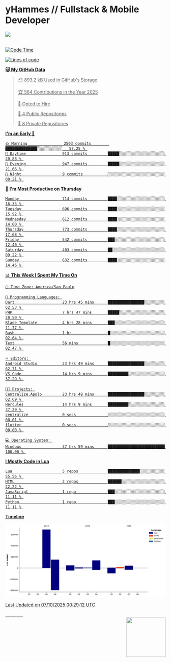 <head>
    <link href="https://stackpath.bootstrapcdn.com/bootstrap/4.5.2/css/bootstrap.min.css" rel="stylesheet">
</head>

# yHammes // Fullstack & Mobile Developer
<div>
    <a href="https://github.com/yHammes">
        <img height="180em" src="https://github-readme-stats-mu-bice-13.vercel.app/api?username=yHammes&show_icons=true&theme=dark&include_all_commits=true&count_private=true" />
        <!-- <img height="180em" src="https://github-readme-stats-mu-bice-13.vercel.app/api/top-langs/?username=yHammes&layout=compact&langs_count=8&theme=dark" /> -->
</div>

##

<!--START_SECTION:waka-->
![Code Time](http://img.shields.io/badge/Code%20Time-2%2C404%20hrs%2044%20mins-blue)

![Lines of code](https://img.shields.io/badge/From%20Hello%20World%20I%27ve%20Written-1.1%20million%20lines%20of%20code-blue)

**🐱 My GitHub Data** 

> 📦 893.2 kB Used in GitHub's Storage 
 > 
> 🏆 564 Contributions in the Year 2025
 > 
> 💼 Opted to Hire
 > 
> 📜 4 Public Repositories 
 > 
> 🔑 8 Private Repositories 
 > 
**I'm an Early 🐤** 

```text
🌞 Morning                2503 commits        ██████████████░░░░░░░░░░░   57.25 % 
🌆 Daytime                913 commits         █████░░░░░░░░░░░░░░░░░░░░   20.88 % 
🌃 Evening                947 commits         █████░░░░░░░░░░░░░░░░░░░░   21.66 % 
🌙 Night                  9 commits           ░░░░░░░░░░░░░░░░░░░░░░░░░   00.21 % 
```
📅 **I'm Most Productive on Thursday** 

```text
Monday                   714 commits         ████░░░░░░░░░░░░░░░░░░░░░   16.33 % 
Tuesday                  696 commits         ████░░░░░░░░░░░░░░░░░░░░░   15.92 % 
Wednesday                612 commits         ████░░░░░░░░░░░░░░░░░░░░░   14.00 % 
Thursday                 773 commits         ████░░░░░░░░░░░░░░░░░░░░░   17.68 % 
Friday                   542 commits         ███░░░░░░░░░░░░░░░░░░░░░░   12.40 % 
Saturday                 403 commits         ██░░░░░░░░░░░░░░░░░░░░░░░   09.22 % 
Sunday                   632 commits         ████░░░░░░░░░░░░░░░░░░░░░   14.46 % 
```


📊 **This Week I Spent My Time On** 

```text
🕑︎ Time Zone: America/Sao_Paulo

💬 Programming Languages: 
Dart                     23 hrs 45 mins      ████████████████░░░░░░░░░   62.53 % 
PHP                      7 hrs 47 mins       █████░░░░░░░░░░░░░░░░░░░░   20.50 % 
Blade Template           4 hrs 28 mins       ███░░░░░░░░░░░░░░░░░░░░░░   11.77 % 
Bash                     1 hr                █░░░░░░░░░░░░░░░░░░░░░░░░   02.64 % 
Text                     56 mins             █░░░░░░░░░░░░░░░░░░░░░░░░   02.47 % 

🔥 Editors: 
Android Studio           23 hrs 49 mins      ████████████████░░░░░░░░░   62.71 % 
VS Code                  14 hrs 9 mins       █████████░░░░░░░░░░░░░░░░   37.29 % 

🐱‍💻 Projects: 
Centralize.Apolo         23 hrs 48 mins      ████████████████░░░░░░░░░   62.69 % 
Hercules                 14 hrs 9 mins       █████████░░░░░░░░░░░░░░░░   37.29 % 
centralize               0 secs              ░░░░░░░░░░░░░░░░░░░░░░░░░   00.01 % 
flutter                  0 secs              ░░░░░░░░░░░░░░░░░░░░░░░░░   00.00 % 

💻 Operating System: 
Windows                  37 hrs 59 mins      █████████████████████████   100.00 % 
```

**I Mostly Code in Lua** 

```text
Lua                      5 repos             ██████████████░░░░░░░░░░░   55.56 % 
HTML                     2 repos             ██████░░░░░░░░░░░░░░░░░░░   22.22 % 
JavaScript               1 repo              ███░░░░░░░░░░░░░░░░░░░░░░   11.11 % 
Python                   1 repo              ███░░░░░░░░░░░░░░░░░░░░░░   11.11 % 
```



**Timeline**

![Lines of Code chart](https://raw.githubusercontent.com/yHammes/yHammes/main/assets/bar_graph.png)


 Last Updated on 07/10/2025 00:29:12 UTC
<!--END_SECTION:waka-->


<div>
  <img src="https://img.shields.io/badge/Lua-2C2D72?style=for-the-badge&logo=lua&logoColor=white" alt="">
  <img src="https://img.shields.io/badge/Dart-38B2AC?style=for-the-badge&logo=git&logoColor=white" alt="">
  <img src="https://img.shields.io/badge/PHP-777BB4?style=for-the-badge&logo=php&logoColor=white" alt="">
  <img src="https://img.shields.io/badge/JavaScript-F7DF1E?style=for-the-badge&logo=javascript&logoColor=black" alt="">
  
  <img src="https://img.shields.io/badge/HTML5-E34F26?style=for-the-badge&logo=html5&logoColor=white" alt="">
  <img src="https://img.shields.io/badge/CSS3-1572B6?style=for-the-badge&logo=css3&logoColor=white" alt="">
  <img src="https://img.shields.io/badge/Bootstrap-563D7C?style=for-the-badge&logo=bootstrap&logoColor=white" alt="">
  <img src="https://img.shields.io/badge/Tailwind_CSS-38B2AC?style=for-the-badge&logo=tailwind-css&logoColor=white" alt="">
  <img src="https://img.shields.io/badge/Vue.js-35495E?style=for-the-badge&logo=vuedotjs&logoColor=4FC08D" alt="">

  <img src="https://img.shields.io/badge/MySQL-00000F?style=for-the-badge&logo=mysql&logoColor=white" alt="">
  <img src="https://img.shields.io/badge/SQLite-07405E?style=for-the-badge&logo=sqlite&logoColor=whit" alt="">

  <img src="https://img.shields.io/badge/Flutter-38B2AC?style=for-the-badge&logo=git&logoColor=white" alt="">
  <img src="https://img.shields.io/badge/Laravel-FF2D20?style=for-the-badge&logo=laravel&logoColor=white" alt="">
  <img src="https://img.shields.io/badge/jQuery-0769AD?style=for-the-badge&logo=jquery&logoColor=white" alt="">

  <img src="https://img.shields.io/badge/GIT-E44C30?style=for-the-badge&logo=git&logoColor=white" alt="">
</div>

<div>
    <img align="right" src="https://i.imgur.com/GeyXX4x.gif" height="124px" width="124px">
</div>
